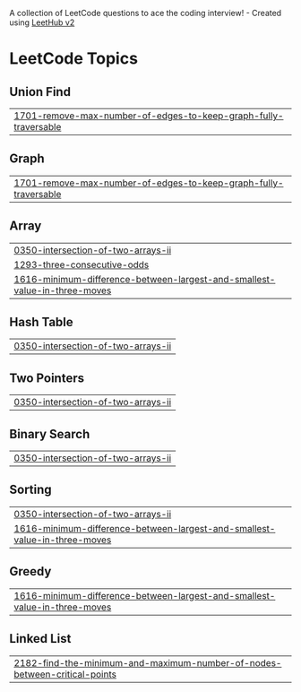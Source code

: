 A collection of LeetCode questions to ace the coding interview! - Created using [LeetHub v2](https://github.com/arunbhardwaj/LeetHub-2.0)
<!---LeetCode Topics Start-->
# LeetCode Topics
## Union Find
|  |
| ------- |
| [1701-remove-max-number-of-edges-to-keep-graph-fully-traversable](https://github.com/Danyal-Rana/LeetCode/tree/master/1701-remove-max-number-of-edges-to-keep-graph-fully-traversable) |
## Graph
|  |
| ------- |
| [1701-remove-max-number-of-edges-to-keep-graph-fully-traversable](https://github.com/Danyal-Rana/LeetCode/tree/master/1701-remove-max-number-of-edges-to-keep-graph-fully-traversable) |
## Array
|  |
| ------- |
| [0350-intersection-of-two-arrays-ii](https://github.com/Danyal-Rana/LeetCode/tree/master/0350-intersection-of-two-arrays-ii) |
| [1293-three-consecutive-odds](https://github.com/Danyal-Rana/LeetCode/tree/master/1293-three-consecutive-odds) |
| [1616-minimum-difference-between-largest-and-smallest-value-in-three-moves](https://github.com/Danyal-Rana/LeetCode/tree/master/1616-minimum-difference-between-largest-and-smallest-value-in-three-moves) |
## Hash Table
|  |
| ------- |
| [0350-intersection-of-two-arrays-ii](https://github.com/Danyal-Rana/LeetCode/tree/master/0350-intersection-of-two-arrays-ii) |
## Two Pointers
|  |
| ------- |
| [0350-intersection-of-two-arrays-ii](https://github.com/Danyal-Rana/LeetCode/tree/master/0350-intersection-of-two-arrays-ii) |
## Binary Search
|  |
| ------- |
| [0350-intersection-of-two-arrays-ii](https://github.com/Danyal-Rana/LeetCode/tree/master/0350-intersection-of-two-arrays-ii) |
## Sorting
|  |
| ------- |
| [0350-intersection-of-two-arrays-ii](https://github.com/Danyal-Rana/LeetCode/tree/master/0350-intersection-of-two-arrays-ii) |
| [1616-minimum-difference-between-largest-and-smallest-value-in-three-moves](https://github.com/Danyal-Rana/LeetCode/tree/master/1616-minimum-difference-between-largest-and-smallest-value-in-three-moves) |
## Greedy
|  |
| ------- |
| [1616-minimum-difference-between-largest-and-smallest-value-in-three-moves](https://github.com/Danyal-Rana/LeetCode/tree/master/1616-minimum-difference-between-largest-and-smallest-value-in-three-moves) |
## Linked List
|  |
| ------- |
| [2182-find-the-minimum-and-maximum-number-of-nodes-between-critical-points](https://github.com/Danyal-Rana/LeetCode/tree/master/2182-find-the-minimum-and-maximum-number-of-nodes-between-critical-points) |
<!---LeetCode Topics End-->